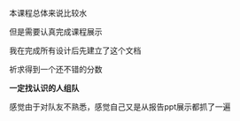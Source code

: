 本课程总体来说比较水

但是需要认真完成课程展示

我在完成所有设计后先建立了这个文档

祈求得到一个还不错的分数

**一定找认识的人组队**

感觉由于对队友不熟悉，感觉自己又是从报告ppt展示都抓了一遍
